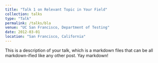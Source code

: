 ```yaml
---
title: "Talk 1 on Relevant Topic in Your Field"
collection: talks
type: "Talk"
permalink: /talks/bla
venue: "UC San Francisco, Department of Testing"
date: 2012-03-01
location: "San Francisco, California"
---
```


This is a description of your talk, which is a markdown files that can be all markdown-ified like any other post. Yay markdown!
